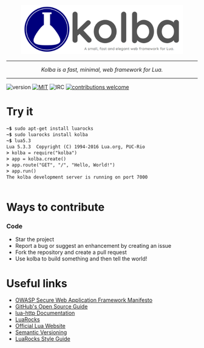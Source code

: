 <p align="center">
	<img src="assets/kolba_blue_1_small.png" height="130">
</p>

---

<p align="center"><i>Kolba is a fast, minimal, web framework for Lua.</i></p>

---

![version](https://img.shields.io/badge/version-0.1.0-red.svg)
[![MIT](https://img.shields.io/badge/license-MIT-blue.svg)](LICENSE)
![IRC](https://img.shields.io/badge/irc.freenode.net-%23kolba-lightgrey.svg)
[![contributions welcome](https://img.shields.io/badge/contributions-welcome-brightgreen.svg?style=flat)](https://github.com/jessehorne/kolba/issues)

# Try it
<pre><code><b>~$ </b>sudo apt-get install luarocks
<b>~$ </b>sudo luarocks install kolba
<b>~$ </b>lua5.3
Lua 5.3.3  Copyright (C) 1994-2016 Lua.org, PUC-Rio
<b>> </b>kolba = require("kolba")
<b>> </b>app = kolba.create()
<b>> </b>app.route("GET", "/", "Hello, World!")
<b>> </b>app.run()
The kolba development server is running on port 7000
</code>
</pre>

# Ways to contribute

### Code
- Star the project
- Report a bug or suggest an enhancement by creating an issue
- Fork the repository and create a pull request
- Use kolba to build something and then tell the world!

# Useful links
- [OWASP Secure Web Application Framework Manifesto](https://www.owasp.org/index.php/Projects/OWASP_Secure_Web_Application_Framework_Manifesto/Releases/Current/Manifesto)
- [GitHub's Open Source Guide](https://opensource.guide/)
- [lua-http Documentation](https://daurnimator.github.io/lua-http/0.2/)
- [LuaRocks](https://luarocks.org/)
- [Official Lua Website](https://www.lua.org/)
- [Semantic Versioning](https://semver.org/)
- [LuaRocks Style Guide](https://github.com/luarocks/lua-style-guide)

